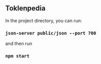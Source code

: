 
## Toklenpedia

In the project directory, you can run:

### `json-server public/json --port 700`

and then run

### `npm start` 
